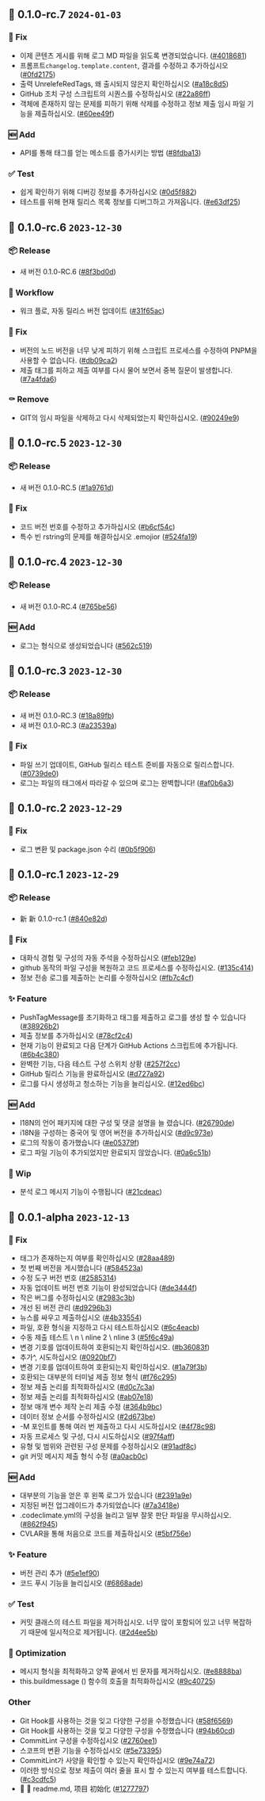 ## 🎉 0.1.0-rc.7 `2024-01-03`
### 🐛 Fix
- 이제 콘텐츠 게시를 위해 로그 MD 파일을 읽도록 변경되었습니다. ([#4018681](https://github.com/kwooshung/cvlar/commit/4018681e1cc8cbc26a5a4d4ee228d67e83b9d6da))
- 프롬프트`changelog.template.content`, 결과를 수정하고 추가하십시오 ([#0fd2175](https://github.com/kwooshung/cvlar/commit/0fd2175b24815703587a56f5b2f7c77786f9fa14))
- 출력 UnrelefeRedTags, 왜 출시되지 않은지 확인하십시오 ([#a18c8d5](https://github.com/kwooshung/cvlar/commit/a18c8d50186a5d1cbd26c4636064644ae17cb1d2))
- GitHub 조치 구성 스크립트의 시퀀스를 수정하십시오 ([#22a86ff](https://github.com/kwooshung/cvlar/commit/22a86ffacd0dc7dcfb60f2810bf7a51fb95d8128))
- 객체에 존재하지 않는 문제를 피하기 위해 삭제를 수정하고 정보 제출 임시 파일 기능을 제출하십시오. ([#60ee49f](https://github.com/kwooshung/cvlar/commit/60ee49f2891e950a82ce3c79eed41456676fb95d))
### 🆕 Add
- API를 통해 태그를 얻는 메소드를 증가시키는 방법 ([#8fdba13](https://github.com/kwooshung/cvlar/commit/8fdba13fd66ae44d66d7f97a24ef0aa1e56ad7ab))
### ✅ Test
- 쉽게 확인하기 위해 디버깅 정보를 추가하십시오 ([#0d5f882](https://github.com/kwooshung/cvlar/commit/0d5f882fd156f02671a6239d43b4a3542701c347))
- 테스트를 위해 현재 릴리스 목록 정보를 디버그하고 가져옵니다. ([#e63df25](https://github.com/kwooshung/cvlar/commit/e63df251835fbed961c2dfdb60c99f7057a5e362))

## 🎉 0.1.0-rc.6 `2023-12-30`
### 📦 Release
- 새 버전 0.1.0-RC.6 ([#8f3bd0d](https://github.com/kwooshung/cvlar/commit/8f3bd0d2980254207b6a0c4a41fc2b01a0128233))
### 🔄 Workflow
- 워크 플로, 자동 릴리스 버전 업데이트 ([#31f65ac](https://github.com/kwooshung/cvlar/commit/31f65acb40672453afd2981f9d007f162a27313e))
### 🐛 Fix
- 버전의 노드 버전을 너무 낮게 피하기 위해 스크립트 프로세스를 수정하여 PNPM을 사용할 수 없습니다. ([#db09ca2](https://github.com/kwooshung/cvlar/commit/db09ca227c3c5f401f0e1c76f77afa2990dae4a2))
- 제출 태그를 피하고 제출 여부를 다시 물어 보면서 중복 질문이 발생합니다. ([#7a4fda6](https://github.com/kwooshung/cvlar/commit/7a4fda6bb499c62bfbe003b700eab602c7e750b9))
### ⚰ Remove
- GIT의 임시 파일을 삭제하고 다시 삭제되었는지 확인하십시오. ([#90249e9](https://github.com/kwooshung/cvlar/commit/90249e92a37909adcc6155fed42e5a6825ae609a))

## 🎉 0.1.0-rc.5 `2023-12-30`
### 📦 Release
- 새 버전 0.1.0-RC.5 ([#1a9761d](https://github.com/kwooshung/cvlar/commit/1a9761d1aa483ae57c37749cb6fe8aef68cea70e))
### 🐛 Fix
- 코드 버전 번호를 수정하고 추가하십시오 ([#b6cf54c](https://github.com/kwooshung/cvlar/commit/b6cf54ccbcae5723c162854334a264dd6da7142b))
- 특수 빈 rstring의 문제를 해결하십시오 .emojior ([#524fa19](https://github.com/kwooshung/cvlar/commit/524fa194008adf7b6aba2ac37846ddd281213615))

## 🎉 0.1.0-rc.4 `2023-12-30`
### 📦 Release
- 새 버전 0.1.0-RC.4 ([#765be56](https://github.com/kwooshung/cvlar/commit/765be5696bdb21121022c95c0ed5bd713a27054e))
### 🆕 Add
- 로그는 형식으로 생성되었습니다 ([#562c519](https://github.com/kwooshung/cvlar/commit/562c519ed9b32d5d62f4bb38861b019378dcc550))

## 🎉 0.1.0-rc.3 `2023-12-30`
### 📦 Release
- 새 버전 0.1.0-RC.3 ([#18a89fb](https://github.com/kwooshung/cvlar/commit/18a89fb156cff3b702bb58bec820c768c745242e))
- 새 버전 0.1.0-RC.3 ([#a23539a](https://github.com/kwooshung/cvlar/commit/a23539a0557190eb2e31c257c61cbe3cb916ed22))
### 🐛 Fix
- 파일 쓰기 업데이트, GitHub 릴리스 테스트 준비를 자동으로 릴리스합니다. ([#0739de0](https://github.com/kwooshung/cvlar/commit/0739de005bb58f84d0fec91dec6907f89d3df65e))
- 로그는 파일의 태그에서 따라갈 수 있으며 로그는 완벽합니다! ([#af0b6a3](https://github.com/kwooshung/cvlar/commit/af0b6a31e0653d94d3a8c6af190549e9fb525a01))

## 🎉 0.1.0-rc.2 `2023-12-29`
### 🐛 Fix
- 로그 변환 및 package.json 수리 ([#0b5f906](https://github.com/kwooshung/cvlar/commit/0b5f90694c5cd27bae1906c33756cb86729b5ca1))

## 🎉 0.1.0-rc.1 `2023-12-29`
### 📦 Release
- 新 新 0.1.0-rc.1 ([#840e82d](https://github.com/kwooshung/cvlar/commit/840e82d90709dedcd2423d993d90867a89b622cd))
### 🐛 Fix
- 대화식 경험 및 구성의 자동 주석을 수정하십시오 ([#feb129e](https://github.com/kwooshung/cvlar/commit/feb129e81d2bc1e2e03a6473f0d69a7dc483c2c9))
- github 동작의 파일 구성을 복원하고 코드 프로세스를 수정하십시오. ([#135c414](https://github.com/kwooshung/cvlar/commit/135c414afa8509995effb23eaeb2f5aa845ab1a7))
- 정보 전송 로그를 제출하는 논리를 수정하십시오 ([#fb7c4cf](https://github.com/kwooshung/cvlar/commit/fb7c4cfee0ad4f0e11813dc9ef15857d25ff19ba))
### ✨ Feature
- PushTagMessage를 초기화하고 태그를 제출하고 로그를 생성 할 수 있습니다 ([#38926b2](https://github.com/kwooshung/cvlar/commit/38926b2916b9e81f96cc02e372e98dbc0cc9bf96))
- 제출 정보를 추가하십시오 ([#78cf2c4](https://github.com/kwooshung/cvlar/commit/78cf2c44488076653b185a2638516ad94f12da5a))
- 현재 기능이 완료되고 다음 단계가 GitHub Actions 스크립트에 추가됩니다. ([#6b4c380](https://github.com/kwooshung/cvlar/commit/6b4c380045facec85985de6fbe5d64e4cf0519b2))
- 완벽한 기능, 다음 테스트 구성 스위치 상황 ([#257f2cc](https://github.com/kwooshung/cvlar/commit/257f2cce542282fa30a23136d152ceaa4ed95fb6))
- GitHub 릴리스 기능을 완료하십시오 ([#d727a92](https://github.com/kwooshung/cvlar/commit/d727a92b5dfd1a63e002633aee13d12867fac1f3))
- 로그를 다시 생성하고 청소하는 기능을 늘리십시오. ([#12ed6bc](https://github.com/kwooshung/cvlar/commit/12ed6bce1e8066cc45a9c77c7a46b37f188b4251))
### 🆕 Add
- I18N의 언어 패키지에 대한 구성 및 댓글 설명을 늘 렸습니다. ([#26790de](https://github.com/kwooshung/cvlar/commit/26790de35cf9a1d41db1ea075356c37b018a1a46))
- i18N을 구성하는 중국어 및 영어 버전을 추가하십시오 ([#d9c973e](https://github.com/kwooshung/cvlar/commit/d9c973e695c6bd6c2c0e69c5675697dcf2127585))
- 로그의 작동이 증가했습니다 ([#e05379f](https://github.com/kwooshung/cvlar/commit/e05379f6b7aef113c1e7340fb2aa7f7572aea625))
- 로그 파일 기능이 추가되었지만 완료되지 않았습니다. ([#0a6c51b](https://github.com/kwooshung/cvlar/commit/0a6c51be1f28b8cad6356b7c2d8855ce62dffac2))
### 🚧 Wip
- 분석 로그 메시지 기능이 수행됩니다 ([#21cdeac](https://github.com/kwooshung/cvlar/commit/21cdeac721f0b6bcada387107c52db18197111a3))

## 🎉 0.0.1-alpha `2023-12-13`
### 🐛 Fix
- 태그가 존재하는지 여부를 확인하십시오 ([#28aa489](https://github.com/kwooshung/cvlar/commit/28aa489183edc951698ace19c0f81d3ddb674ec3))
- 첫 번째 버전을 게시했습니다 ([#584523a](https://github.com/kwooshung/cvlar/commit/584523a95fbefa8834d7a59221efe5f8801827f1))
- 수정 도구 버전 번호 ([#2585314](https://github.com/kwooshung/cvlar/commit/258531496dfc466e3b9c7e5e02a767622550d532))
- 자동 업데이트 버전 번호 기능이 완성되었습니다 ([#de3444f](https://github.com/kwooshung/cvlar/commit/de3444f3a1bfc8e9d4ef93597375f69324966b3a))
- 작은 버그를 수정하십시오 ([#2983c3b](https://github.com/kwooshung/cvlar/commit/2983c3bd8c2b0effe953f207a4038fa429780c7a))
- 개선 된 버전 관리 ([#d9296b3](https://github.com/kwooshung/cvlar/commit/d9296b35227103c2390648ad09c0fb0844405b2e))
- 뉴스를 싸우고 제출하십시오 ([#4b33554](https://github.com/kwooshung/cvlar/commit/4b33554377b31296655cb3f7912fea788ffdac49))
- 파일, 호환 형식을 지정하고 다시 테스트하십시오 ([#6c4eacb](https://github.com/kwooshung/cvlar/commit/6c4eacb4b7d7a8303afe860f4d440904e5d4a479))
- 수동 제출 테스트 \ n \ nline 2 \ nline 3 ([#5f6c49a](https://github.com/kwooshung/cvlar/commit/5f6c49a92ebb33aefb6227dd5438a9f35db9ca33))
- 변경 기호를 업데이트하여 호환되는지 확인하십시오. ([#b36083f](https://github.com/kwooshung/cvlar/commit/b36083f87af3233f606afae0970c012e470faa12))
- 추가^, 시도하십시오 ([#0920bf7](https://github.com/kwooshung/cvlar/commit/0920bf74013682d4bec3137968c3569020ec9edc))
- 변경 기호를 업데이트하여 호환되는지 확인하십시오. ([#1a79f3b](https://github.com/kwooshung/cvlar/commit/1a79f3b0f010ce5b5cda78df2190e9575ae88aed))
- 호환되는 대부분의 터미널 제출 정보 형식 ([#f76c295](https://github.com/kwooshung/cvlar/commit/f76c295f38e73305536a5598dfbcc3f64ef98d2e))
- 정보 제출 논리를 최적화하십시오 ([#d0c7c3a](https://github.com/kwooshung/cvlar/commit/d0c7c3afde89edb8f7c75c2c47c74df4b729b94c))
- 정보 제출 논리를 최적화하십시오 ([#ab07e18](https://github.com/kwooshung/cvlar/commit/ab07e187a924879513145aadb3488b1ae3e5ee66))
- 정보 매개 변수 제작 논리 제출 수정 ([#364b9bc](https://github.com/kwooshung/cvlar/commit/364b9bc80d64f5f2327762e1755604d9759df6ef))
- 데이터 정보 순서를 수정하십시오 ([#2d673be](https://github.com/kwooshung/cvlar/commit/2d673be9c27fc812aef9125048b595e39b068afa))
- -M 포인트를 통해 여러 번 제출하고 다시 시도하십시오 ([#4f78c98](https://github.com/kwooshung/cvlar/commit/4f78c98f531970d5ddbe0d5d908708a565e93ec0))
- 자동 프로세스 및 구성, 다시 시도하십시오 ([#97f4aff](https://github.com/kwooshung/cvlar/commit/97f4affa279c5da6eafe5474e57a4360b0530263))
- 유형 및 범위와 관련된 구성 문제를 수정하십시오 ([#91adf8c](https://github.com/kwooshung/cvlar/commit/91adf8c5e0624ea628bed71cf2da6b05313876fc))
- git 커밋 메시지 제출 형식 수정 ([#a0acb0c](https://github.com/kwooshung/cvlar/commit/a0acb0c073c29f2d53a2b5c9c4202f06e877812b))
### 🆕 Add
- 대부분의 기능을 얻은 후 왼쪽 로그가 있습니다 ([#2391a9e](https://github.com/kwooshung/cvlar/commit/2391a9efa7423501be89dd6b221b464c1b4c6f30))
- 지정된 버전 업그레이드가 추가되었습니다 ([#7a3418e](https://github.com/kwooshung/cvlar/commit/7a3418ea5c0e56ed27bfc188748d739dacba514d))
- .codeclimate.yml의 구성을 늘리고 일부 잘못 판단 파일을 무시하십시오. ([#862f945](https://github.com/kwooshung/cvlar/commit/862f94538eff6a64b71e03d6fd9560128c89fba3))
- CVLAR을 통해 처음으로 코드를 제출하십시오 ([#5bf756e](https://github.com/kwooshung/cvlar/commit/5bf756e2e548b4ed06f73cf62bac481ee11c4049))
### ✨ Feature
- 버전 관리 추가 ([#5e1ef90](https://github.com/kwooshung/cvlar/commit/5e1ef90dd5cc4d3ba19fc892e95b968dcfe97c50))
- 코드 푸시 기능을 늘리십시오 ([#6868ade](https://github.com/kwooshung/cvlar/commit/6868adecedb08b92c6a97f098fe985ffed437639))
### ✅ Test
- 커밋 클래스의 테스트 파일을 제거하십시오. 너무 많이 포함되어 있고 너무 복잡하기 때문에 일시적으로 제거됩니다. ([#2d4ee5b](https://github.com/kwooshung/cvlar/commit/2d4ee5b95be1740f781130be290aac8d6f236741))
### 💩 Optimization
- 메시지 형식을 최적화하고 양쪽 끝에서 빈 문자를 제거하십시오. ([#e8888ba](https://github.com/kwooshung/cvlar/commit/e8888ba3efbeb624214a2c0dd28ae330e65d3eb9))
- this.buildmessage () 함수의 호출을 최적화하십시오 ([#9c40725](https://github.com/kwooshung/cvlar/commit/9c407253169c458ab2c8f1da8e5a479ff9ad75ad))
### Other
- Git Hook를 사용하는 것을 잊고 다양한 구성을 수정했습니다 ([#58f6569](https://github.com/kwooshung/cvlar/commit/58f6569a098c023328caf8297c440574be659f23))
- Git Hook를 사용하는 것을 잊고 다양한 구성을 수정했습니다 ([#94b60cd](https://github.com/kwooshung/cvlar/commit/94b60cdcb7f481ee29cb68db94c5f5abed6aeccc))
- CommitLint 구성을 수정하십시오 ([#2760ee1](https://github.com/kwooshung/cvlar/commit/2760ee1093fc0fe16ea2e9f211c77ea0c747601b))
- 스코프의 변환 기능을 수정하십시오 ([#5e73395](https://github.com/kwooshung/cvlar/commit/5e733959941068392b38dd111a3e1b3edb9b86a1))
- CommitLint가 사양을 확인할 수 있는지 확인하십시오 ([#9e74a72](https://github.com/kwooshung/cvlar/commit/9e74a72398a4db82b1c6fe6e58fb0999abd3406d))
- 이러한 방식으로 정보 제출이 여러 줄을 표시 할 수 있는지 여부를 테스트합니다. ([#c3cdfc5](https://github.com/kwooshung/cvlar/commit/c3cdfc5890bc005816d961d07cf4807543c005a1))
- 🍻 🍻 readme.md, 项目 初始化 ([#1277797](https://github.com/kwooshung/cvlar/commit/127779760a48c43f3bf3d26c9e7c3e329327f79e))